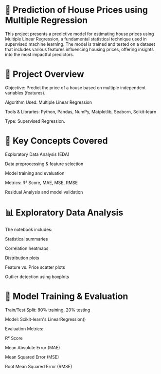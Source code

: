# 🏡 Prediction of House Prices using Multiple Regression
This project presents a predictive model for estimating house prices using Multiple Linear Regression, a fundamental statistical technique used in supervised machine learning. The model is trained and tested on a dataset that includes various features influencing housing prices, offering insights into the most impactful predictors.

# 📌 Project Overview
Objective: Predict the price of a house based on multiple independent variables (features).

Algorithm Used: Multiple Linear Regression

Tools & Libraries: Python, Pandas, NumPy, Matplotlib, Seaborn, Scikit-learn

Type: Supervised Regression.

# 🧠 Key Concepts Covered
Exploratory Data Analysis (EDA)

Data preprocessing & feature selection

Model training and evaluation

Metrics: R² Score, MAE, MSE, RMSE

Residual Analysis and model validation

# 📊 Exploratory Data Analysis
The notebook includes:

Statistical summaries

Correlation heatmaps

Distribution plots

Feature vs. Price scatter plots

Outlier detection using boxplots

# 🧪 Model Training & Evaluation
Train/Test Split: 80% training, 20% testing

Model: Scikit-learn's LinearRegression()

Evaluation Metrics:

R² Score

Mean Absolute Error (MAE)

Mean Squared Error (MSE)

Root Mean Squared Error (RMSE)
